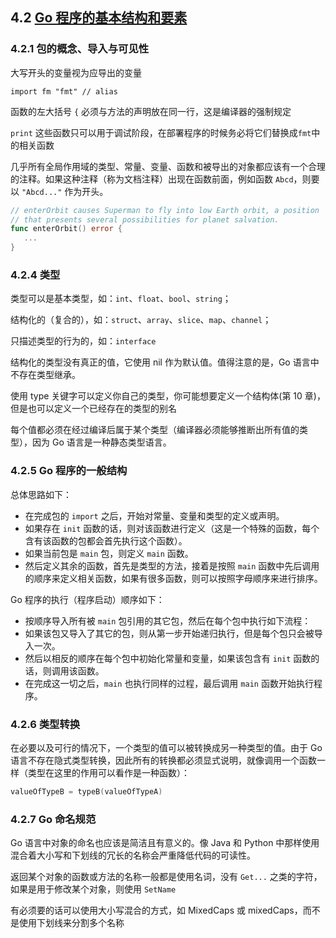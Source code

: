 ## 4.2 [Go 程序的基本结构和要素](https://github.com/Unknwon/the-way-to-go_ZH_CN/blob/master/eBook/04.2.md)

### 4.2.1 包的概念、导入与可见性

大写开头的变量视为应导出的变量

`import fm "fmt" // alias`

函数的左大括号 `{` 必须与方法的声明放在同一行，这是编译器的强制规定

`print` 这些函数只可以用于调试阶段，在部署程序的时候务必将它们替换成`fmt`中的相关函数

几乎所有全局作用域的类型、常量、变量、函数和被导出的对象都应该有一个合理的注释。如果这种注释（称为文档注释）出现在函数前面，例如函数 `Abcd`，则要以 `"Abcd..."` 作为开头。
```go
// enterOrbit causes Superman to fly into low Earth orbit, a position
// that presents several possibilities for planet salvation.
func enterOrbit() error {
   ...
}
```

### 4.2.4 类型

类型可以是基本类型，如：`int`、`float`、`bool`、`string`；

结构化的（复合的），如：`struct`、`array`、`slice`、`map`、`channel`；

只描述类型的行为的，如：`interface`

结构化的类型没有真正的值，它使用 nil 作为默认值。值得注意的是，Go 语言中不存在类型继承。

使用 type 关键字可以定义你自己的类型，你可能想要定义一个结构体(第 10 章)，但是也可以定义一个已经存在的类型的别名

每个值都必须在经过编译后属于某个类型（编译器必须能够推断出所有值的类型），因为 Go 语言是一种静态类型语言。

### 4.2.5 Go 程序的一般结构

总体思路如下：

- 在完成包的 `import` 之后，开始对常量、变量和类型的定义或声明。
- 如果存在 `init` 函数的话，则对该函数进行定义（这是一个特殊的函数，每个含有该函数的包都会首先执行这个函数）。
- 如果当前包是 `main` 包，则定义 `main` 函数。
- 然后定义其余的函数，首先是类型的方法，接着是按照 `main` 函数中先后调用的顺序来定义相关函数，如果有很多函数，则可以按照字母顺序来进行排序。

Go 程序的执行（程序启动）顺序如下：

- 按顺序导入所有被 `main` 包引用的其它包，然后在每个包中执行如下流程：
- 如果该包又导入了其它的包，则从第一步开始递归执行，但是每个包只会被导入一次。
- 然后以相反的顺序在每个包中初始化常量和变量，如果该包含有 `init` 函数的话，则调用该函数。
- 在完成这一切之后，`main` 也执行同样的过程，最后调用 `main` 函数开始执行程序。

### 4.2.6 类型转换

在必要以及可行的情况下，一个类型的值可以被转换成另一种类型的值。由于 Go 语言不存在隐式类型转换，因此所有的转换都必须显式说明，就像调用一个函数一样（类型在这里的作用可以看作是一种函数）：
```go
valueOfTypeB = typeB(valueOfTypeA)
```

### 4.2.7 Go 命名规范

Go 语言中对象的命名也应该是简洁且有意义的。像 Java 和 Python 中那样使用混合着大小写和下划线的冗长的名称会严重降低代码的可读性。

返回某个对象的函数或方法的名称一般都是使用名词，没有 `Get...` 之类的字符，如果是用于修改某个对象，则使用 `SetName`

有必须要的话可以使用大小写混合的方式，如 MixedCaps 或 mixedCaps，而不是使用下划线来分割多个名称
